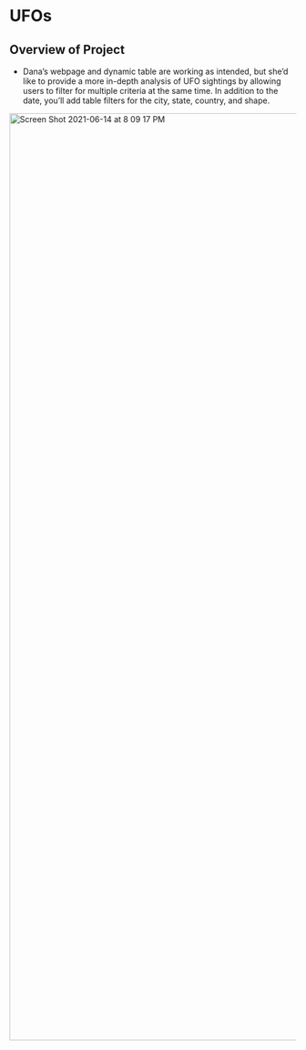 # UFOs
## Overview of Project
- Dana’s webpage and dynamic table are working as intended, but she’d like to provide a more in-depth analysis of UFO sightings by allowing users to filter for multiple criteria at the same time. In addition to the date, you’ll add table filters for the city, state, country, and shape.

<img width="1626" alt="Screen Shot 2021-06-14 at 8 09 17 PM" src="https://user-images.githubusercontent.com/77812423/121977504-2e242600-cd54-11eb-9c47-0d7764002a7c.png">
